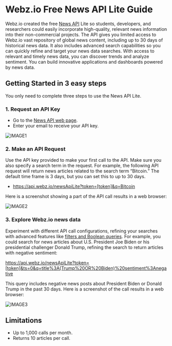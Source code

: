 # Webz.io Free News API Lite Guide
Webz.io created the free [News API](https://webz.io/products/news-api#lite) Lite so students, developers, and researchers could easily incorporate high-quality, relevant news information into their non-commercial projects. The API gives you limited access to Webz.io vast repository of global news content, including up to 30 days of historical news data. It also includes advanced search capabilities so you can quickly refine and target your news data searches. With access to relevant and timely news data, you can discover trends and analyze sentiment. You can build innovative applications and dashboards powered by news data.
## Getting Started in 3 easy steps
You only need to complete three steps to use the News API Lite.
### 1. Request an API Key
* Go to the [News API web page](https://webz.io/products/news-api#lite).
* Enter your email to receive your API key.
  
![IMAGE1](https://camo.githubusercontent.com/f15e52caebf4961b7a568adf97013be43415e955197048aa22b96d342dc081f4/68747470733a2f2f7765627a2e696f2f77702d636f6e74656e742f75706c6f6164732f323032342f30332f46697273742d626f782e706e67)
### 2. Make an API Request
Use the API key provided to make your first call to the API. Make sure you also specify a search term in the request. For example, the following API request will return news articles related to the search term “Bitcoin.” The default time frame is 3 days, but you can set this to up to 30 days.
* https://api.webz.io/newsApiLite?token=[token]&q=Bitcoin

Here is a screenshot showing a part of the API call results in a web browser:

![IMAGE2](https://camo.githubusercontent.com/ec20debd2d15b23d43eabb867e4c5e19c55d6991d2784e9e0bf2b778ced52ba7/68747470733a2f2f7765627a2e696f2f77702d636f6e74656e742f75706c6f6164732f323032342f30332f737465702d322d4150492d63616c6c2e706e67)
### 3. Explore Webz.io news data
Experiment with different API call configurations, refining your searches with advanced features like [filters and Boolean queries](https://docs.webz.io/reference/news-blogs-discussions-api-overview). For example, you could search for news articles about U.S. President Joe Biden or his presidential challenger Donald Trump, refining the search to return articles with negative sentiment:

https://api.webz.io/newsApiLite?token=[token]&ts=0&q=title%3A(Trump%20OR%20Biden)%20sentiment%3Anegative

This query includes negative news posts about President Biden or Donald Trump in the past 30 days. Here is a screenshot of the call results in a web browser:

![IMAGE3](https://camo.githubusercontent.com/d3b6a5f96d880b3b38725c009e58adfc8dbbfe7d4813e2758f6856bcc458aca6/68747470733a2f2f7765627a2e696f2f77702d636f6e74656e742f75706c6f6164732f323032342f30332f737465702d332d636f727265637465642e706e67)
## Limitations
* Up to 1,000 calls per month.
* Returns 10 articles per call.
